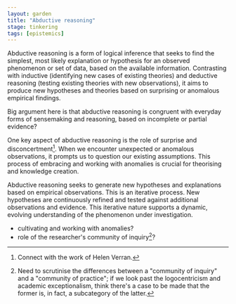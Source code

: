 ```yaml
---  
layout: garden
title: "Abductive reasoning"
stage: tinkering
tags: [epistemics]
---
```


Abductive reasoning is a form of logical inference that seeks to find the simplest, most likely explanation or hypothesis for an observed phenomenon or set of data, based on the available information. Contrasting with inductive (identifying new cases of existing theories) and deductive reasoning (testing existing theories with new observations), it aims to produce new hypotheses and theories based on surprising or anomalous empirical findings. 

Big argument here is that abductive reasoning is congruent with everyday forms of sensemaking and reasoning, based on incomplete or partial evidence?

One key aspect of abductive reasoning is the role of surprise and disconcertment[^1]. When we encounter unexpected or anomalous observations, it prompts us to question our existing assumptions. This process of embracing and working with anomalies is crucial for theorising and knowledge creation.

Abductive reasoning seeks to generate new hypotheses and explanations based on empirical observations. This is an iterative process. New hypotheses are continuously refined and tested against additional observations and evidence. This iterative nature supports a dynamic, evolving understanding of the phenomenon under investigation.

- cultivating and working with anomalies?
- role of the researcher's community of inquiry[^2]?

[^1]: Connect with the work of Helen Verran.
[^2]: Need to scrutinise the differences between a "community of inquiry" and a "community of practice"; if we look past the logocentricism and academic exceptionalism, think there's a case to be made that the former is, in fact, a subcategory of the latter.
